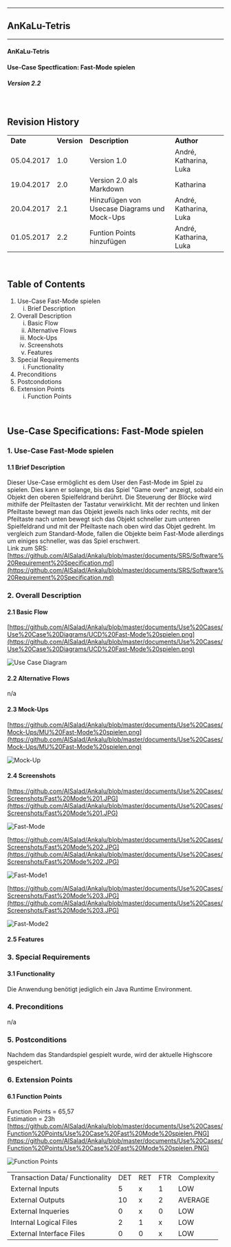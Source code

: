 ----------
##  AnKaLu-Tetris  ##
----------

####  AnKaLu-Tetris  ####

####  Use-Case Spectfication: Fast-Mode spielen  ####

#####  Version 2.2  #####

</br>

##  Revision History  ##

<table> 
<tr><td><b>Date</b></td><td><b>Version</b></td><td><b>Description</b></td><td><b>Author</b></td></tr>
<tr><td>05.04.2017</td><td>1.0</td><td>Version 1.0</td><td>André, Katharina, Luka</td></tr>
<tr><td>19.04.2017</td><td>2.0</td><td>Version 2.0 als Markdown</td><td>Katharina</td></tr>
<tr><td>20.04.2017</td><td>2.1</td><td>Hinzufügen von Usecase Diagrams und Mock-Ups</td><td>André, Katharina, Luka</td></tr>
<tr><td>01.05.2017</td><td>2.2</td><td>Funtion Points hinzufügen</td><td>André, Katharina, Luka</td></tr>
</table>
</br>

##  Table of Contents  ##

<ol>
<li>Use-Case Fast-Mode spielen
<ol type = i>
<li>Brief Description</li>
</ol>
<li> Overall Description
<ol type = i>
<li>Basic Flow</li>
<li>Alternative Flows</li>
<li>Mock-Ups</li>
<li>Screenshots</li>
<li>Features</li>
</ol>
<li>Special Requirements
<ol type = i>
<li>Functionality</li>
</ol>
<li>Preconditions</li>
<li>Postcondotions</li>
<li>Extension Points
<ol type = i>
<li>Function Points</li>
</ol>
</ol>
</br>

##  Use-Case Specifications: Fast-Mode spielen  ##

###  1. Use-Case Fast-Mode spielen  ###

####  1.1 Brief Description  ####

Dieser Use-Case ermöglicht es dem User den Fast-Mode im Spiel zu spielen. Dies kann er solange, bis das Spiel "Game over" anzeigt, sobald ein Objekt den oberen Spielfeldrand berührt. Die Steuerung der Blöcke wird mithilfe der Pfeiltasten der Tastatur verwirklicht. Mit der rechten und linken Pfeiltaste bewegt man das Objekt jeweils nach links oder rechts, mit der Pfeiltaste nach unten bewegt sich das Objekt schneller zum unteren Spielfeldrand und mit der Pfeiltaste nach oben wird das Objet gedreht. Im vergleich zum Standard-Mode, fallen die Objekte beim Fast-Mode allerdings um einiges schneller, was das Spiel erschwert.</br>
Link zum SRS: [https://github.com/AlSalad/Ankalu/blob/master/documents/SRS/Software%20Requirement%20Specification.md](https://github.com/AlSalad/Ankalu/blob/master/documents/SRS/Software%20Requirement%20Specification.md)

###  2. Overall Description  ###

####  2.1 Basic Flow  ####

[https://github.com/AlSalad/Ankalu/blob/master/documents/Use%20Cases/Use%20Case%20Diagrams/UCD%20Fast-Mode%20spielen.png](https://github.com/AlSalad/Ankalu/blob/master/documents/Use%20Cases/Use%20Case%20Diagrams/UCD%20Fast-Mode%20spielen.png)

![Use Case Diagram](https://github.com/AlSalad/Ankalu/blob/master/documents/Use%20Cases/Use%20Case%20Diagrams/UCD%20Fast-Mode%20spielen.png "UCD")

####  2.2 Alternative Flows  ####

n/a

####  2.3 Mock-Ups  ####

[https://github.com/AlSalad/Ankalu/blob/master/documents/Use%20Cases/Mock-Ups/MU%20Fast-Mode%20spielen.png](https://github.com/AlSalad/Ankalu/blob/master/documents/Use%20Cases/Mock-Ups/MU%20Fast-Mode%20spielen.png)

![Mock-Up](https://github.com/AlSalad/Ankalu/blob/master/documents/Use%20Cases/Mock-Ups/MU%20Fast-Mode%20spielen.png "Mock-Up")

####  2.4 Screenshots  ####

[https://github.com/AlSalad/Ankalu/blob/master/documents/Use%20Cases/Screenshots/Fast%20Mode%201.JPG](https://github.com/AlSalad/Ankalu/blob/master/documents/Use%20Cases/Screenshots/Fast%20Mode%201.JPG)

![Fast-Mode](https://github.com/AlSalad/Ankalu/blob/master/documents/Use%20Cases/Screenshots/Fast%20Mode%201.JPG "Fast-Mode")

[https://github.com/AlSalad/Ankalu/blob/master/documents/Use%20Cases/Screenshots/Fast%20Mode%202.JPG](https://github.com/AlSalad/Ankalu/blob/master/documents/Use%20Cases/Screenshots/Fast%20Mode%202.JPG)

![Fast-Mode1](https://github.com/AlSalad/Ankalu/blob/master/documents/Use%20Cases/Screenshots/Fast%20Mode%202.JPG "Fast-Mode1")

[https://github.com/AlSalad/Ankalu/blob/master/documents/Use%20Cases/Screenshots/Fast%20Mode%203.JPG](https://github.com/AlSalad/Ankalu/blob/master/documents/Use%20Cases/Screenshots/Fast%20Mode%203.JPG)

![Fast-Mode2](https://github.com/AlSalad/Ankalu/blob/master/documents/Use%20Cases/Screenshots/Fast%20Mode%203.JPG "Fast-Mode2")

####  2.5 Features  ####

###  3. Special Requirements  ###

####  3.1 Functionality  ####

Die Anwendung benötigt jediglich ein Java Runtime Environment.

###  4. Preconditions  ###

n/a

###  5. Postconditions  ###

Nachdem das Standardspiel gespielt wurde, wird der aktuelle Highscore gespeichert.

###  6. Extension Points  ###

####  6.1 Function Points  ####

Function Points = 65,57 <br>
Estimation = 23h <br>
[https://github.com/AlSalad/Ankalu/blob/master/documents/Use%20Cases/Function%20Points/Use%20Case%20Fast%20Mode%20spielen.PNG](https://github.com/AlSalad/Ankalu/blob/master/documents/Use%20Cases/Function%20Points/Use%20Case%20Fast%20Mode%20spielen.PNG)

![Function Points](https://github.com/AlSalad/Ankalu/blob/master/documents/Use%20Cases/Function%20Points/Use%20Case%20Fast%20Mode%20spielen.PNG "Function Points")

<table>
<tr><td>Transaction Data/ Functionality</td><td>DET</td><td>RET</td><td>FTR</td><td>Complexity</td></tr>
<tr><td>External Inputs</td><td>5</td><td>x</td><td>1</td><td>LOW</td></tr>
<tr><td>External Outputs</td><td>10</td><td>x</td><td>2</td><td>AVERAGE</td></tr>
<tr><td>External Inqueries</td><td>0</td><td>x</td><td>0</td><td>LOW</td></tr>
<tr><td>Internal Logical Files</td><td>2</td><td>1</td><td>x</td><td>LOW</td></tr>
<tr><td>External Interface Files</td><td>0</td><td>0</td><td>x</td><td>LOW</td></tr>
</table>
